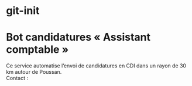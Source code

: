 # git-init
# Bot candidatures « Assistant comptable »
Ce service automatise l’envoi de candidatures en CDI dans un rayon de 30 km autour de Poussan.  
Contact : 
